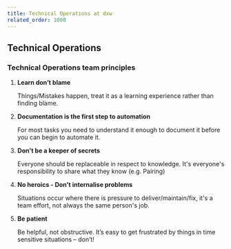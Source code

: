 ```yaml
---
title: Technical Operations at dxw
related_order: 1000
---
```


## Technical Operations

### Technical Operations team principles

1. **Learn don’t blame**

   Things/Mistakes happen, treat it as a learning experience rather than finding
   blame.

2. **Documentation is the first step to automation**

   For most tasks you need to understand it enough to document it before you can
   begin to automate it.

3. **Don't be a keeper of secrets**

   Everyone should be replaceable in respect to knowledge. It's everyone's
   responsibility to share what they know (e.g. Pairing)

4. **No heroics - Don't internalise problems**

   Situations occur where there is pressure to deliver/maintain/fix, it's a team
   effort, not always the same person's job.

5. **Be patient**

   Be helpful, not obstructive. It’s easy to get frustrated by things in time
   sensitive situations – don’t!